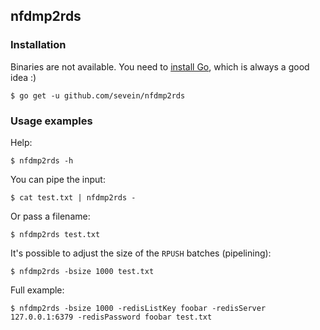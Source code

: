 ## nfdmp2rds

### Installation

Binaries are not available. You need to [install Go](https://golang.org/doc/install), which is always a good idea :)

    $ go get -u github.com/sevein/nfdmp2rds

### Usage examples

Help:

    $ nfdmp2rds -h

You can pipe the input:

    $ cat test.txt | nfdmp2rds -

Or pass a filename:

    $ nfdmp2rds test.txt

It's possible to adjust the size of the `RPUSH` batches (pipelining):

    $ nfdmp2rds -bsize 1000 test.txt

Full example:

    $ nfdmp2rds -bsize 1000 -redisListKey foobar -redisServer 127.0.0.1:6379 -redisPassword foobar test.txt
